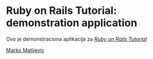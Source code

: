 # Ruby on Rails Tutorial: demonstration application

Ovo je demonstraciona aplikacija za [*Ruby on Rails Tutorial*](http://railstutorial.org)

[Marko Matijevic](http://twitter.com/elektronski)

